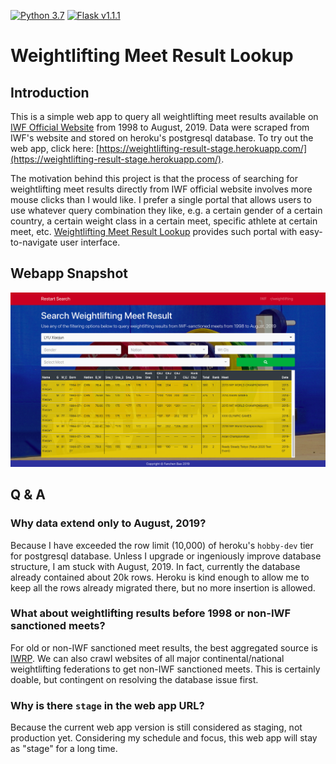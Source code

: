 [![Python 3.7](https://img.shields.io/badge/python-3.7-blue.svg)](https://www.python.org/downloads/release/python-370/) [![Flask v1.1.1](https://img.shields.io/badge/flask-v1.1.1-blue)](http://flask.palletsprojects.com/en/1.1.x/)

# Weightlifting Meet Result Lookup

## Introduction
This is a simple web app to query all weightlifting meet results available on [IWF Official Website](https://www.iwf.net) from 1998 to August, 2019. Data were scraped from IWF's website and stored on heroku's postgresql database. To try out the web app, click here: [https://weightlifting-result-stage.herokuapp.com/](https://weightlifting-result-stage.herokuapp.com/).

The motivation behind this project is that the process of searching for weightlifting meet results directly from IWF official website involves more mouse clicks than I would like. I prefer a single portal that allows users to use whatever query combination they like, e.g. a certain gender of a certain country, a certain weight class in a certain meet, specific athlete at certain meet, etc. [Weightlifting Meet Result Lookup](https://weightlifting-result-stage.herokuapp.com/) provides such portal with easy-to-navigate user interface.

## Webapp Snapshot
![webapp snapshot](https://github.com/FanchenBao/WEBAPP_weightlifting_meet_result_lookup/blob/master/static/images/webapp_snapshot.png)

## Q & A
### Why data extend only to August, 2019?
Because I have exceeded the row limit (10,000) of heroku's `hobby-dev` tier for postgresql database. Unless I upgrade or ingeniously improve database structure, I am stuck with August, 2019. In fact, currently the database already contained about 20k rows. Heroku is kind enough to allow me to keep all the rows already migrated there, but no more insertion is allowed.

### What about weightlifting results before 1998 or non-IWF sanctioned meets?
For old or non-IWF sanctioned meet results, the best aggregated source is [IWRP](http://iwrp.net/events). We can also crawl websites of all major continental/national weightlifting federations to get non-IWF sanctioned meets. This is certainly doable, but contingent on resolving the database issue first.

### Why is there `stage` in the web app URL?
Because the current web app version is still considered as staging, not production yet. Considering my schedule and focus, this web app will stay as "stage" for a long time.